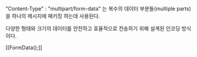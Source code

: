 "Content-Type" : "multipart/form-data" 는 복수의 데이터 부분들(multiple parts)을 하나의 메시지에 패키징 하는데 사용된다.

다양한 형태와 크기의 데이터를 안전하고 효율적으로 전송하기 위해 설계된 인코딩 방식이다.

[[FormData();]]
